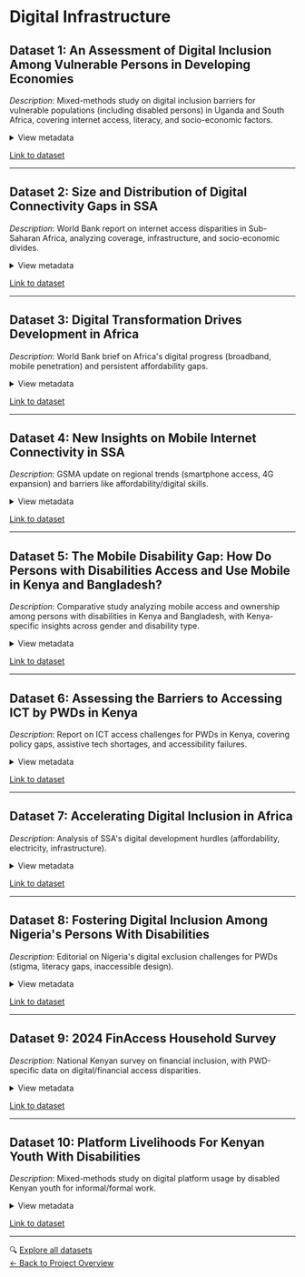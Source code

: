 <!-- markdownlint-disable MD033 MD013 -->
# Digital Infrastructure

## Dataset 1: An Assessment of Digital Inclusion Among Vulnerable Persons in Developing Economies  

*Description*: Mixed-methods study on digital inclusion barriers for vulnerable populations (including disabled persons) in Uganda and South Africa, covering internet access, literacy, and socio-economic factors.  
<details>  
<summary>View metadata</summary>  

- *Source*: ITU / Kyambogo University & ICOMM Technologies  
- *Type*: Academic/Policy Report (Qualitative: Surveys & Interviews)  
- *Timeframe*: November 2022  
- *Format*: PDF Report  
- *Key Insights*:  
  - 37.3% of respondents had no internet access; 44.3% felt excluded from govt. digital efforts.  
  - 19% of respondents had disabilities (no further disaggregation).  
- *Connection to Research*: Offers grounded insights on access gaps and lived experiences of digital exclusion in rural Uganda, with special attention to vulnerable persons including those with disabilities.
  
- *Limitations*:  
  - Small sample (600 respondents); limited rural/subgroup representation.
  - May not generalize across Sub-Saharan Africa.
  - No disability-type breakdown.  

</details>  

[Link to dataset](https://www.itu.int/itu-d/sites/connect2recover/wp-content/uploads/sites/31/2022/11/C2R_RC_9_An-Assessment-of-Digital-Inclusion-among-the-Vulnerable-Persons-in-Developing-Economies-221122-1.pdf)

---  

## Dataset 2: Size and Distribution of Digital Connectivity Gaps in SSA  

*Description*: World Bank report on internet access disparities in Sub-Saharan Africa, analyzing coverage, infrastructure, and socio-economic divides.  
<details>  
<summary>View metadata</summary>  

- *Source*: World Bank  
- *Type*: Report  
- *Timeframe*: 2023  
- *Format*: PDF Report
- *Key Insights*:  
  - Only 25% of SSA has internet access; 10% own computers.  
  - Richest quintile: 15x more likely to own a computer than poorest.
  - Urban residents: 3x more likely to access the internet than rural residents.
- *Connection to Research*: Macro-level access and inequality data on digital exclusion drivers in underserved populations.
- *Limitations*:  
  - No disability-specific disaggregation.
  - Relies on asset ownership, not usage/behavior.  

</details>  

[Link to dataset](https://documents1.worldbank.org/curated/en/099241003142325200/pdf/IDU0cb2e42f3050260484d0b8370b84eee303ecf.pdf)  

---  

## Dataset 3: Digital Transformation Drives Development in Africa  

*Description*: World Bank brief on Africa's digital progress (broadband, mobile penetration) and persistent affordability gaps.  
<details>  
<summary>View metadata</summary>  

- *Source*: World Bank  
- *Type*: Result Brief  
- *Timeframe*: January 2024  
- *Format*: Web Article
- *Key Insights*:  
  - 84% have 3G coverage, but only 22% use mobile internet.  
  - Internet devices cost 25.2% of monthly GDP per capita (2021).  
- *Connection to Research*: Tracks infrastructure gaps impacting underserved entrepreneurs.  
- *Limitations*:  
  - No disability-specific analysis.  
  - Affordability metrics lack livelihood context.  

</details>  

[Link to dataset](https://www.worldbank.org/en/results/2024/01/18/digital-transformation-drives-development-in-afe-afw-africa)  

---  

## Dataset 4: New Insights on Mobile Internet Connectivity in SSA  

*Description*: GSMA update on regional trends (smartphone access, 4G expansion) and barriers like affordability/digital skills.  
<details>  
<summary>View metadata</summary>  

- *Source*: GSMA  
- *Type*: Article  
- *Timeframe*: April 2025  
- *Format*: Web Article
- *Key Insights*:  
  - Internet devices cost 99% of monthly income for poorest 20%.  
  - 69% of SSA smartphones are 3G-only (2022).
  - Global average download speed is 33.9 Mbps; SSA average is just 11.1 Mbps.
- *Connection to Research*: Illustrates affordability/skills barriers for marginalized groups.  
- *Limitations*:  
  - Ignores disability-specific needs.  

</details>

[Link to dataset](https://www.gsma.com/solutions-and-impact/connectivity-for-good/mobile-for-development/blog/new-insights-on-mobile-internet-connectivity-in-sub-saharan-africa/)  

---  

## Dataset 5: The Mobile Disability Gap: How Do Persons with Disabilities Access and Use Mobile in Kenya and Bangladesh?  

*Description*: Comparative study analyzing mobile access and ownership among persons with disabilities in Kenya and Bangladesh, with Kenya-specific insights across gender and disability type.  
<details>  
<summary>View metadata</summary>  

- *Source*: GSMA  
- *Type*: Report  
- *Timeframe*: November 2020  
- *Format*: PDF Report
- *Key Insights*:  
  - 14% mobile ownership gap for PWDs in Kenya.  
  - Only 14% of visually impaired Kenyans own smartphones.  
  - Gender disparity: Women with disabilities 34% less likely to own smartphones than men.  
- *Connection to Research*: Offers rare disability-disaggregated data on mobile access in SSA context.  
- *Limitations*:  
  - Kenya-specific (limited generalizability).  
  - Focuses on ownership, not usage/entrepreneurship impact.

</details>

[Link to dataset](https://www.gsma.com/solutions-and-impact/connectivity-for-good/mobile-for-development/programme/assistive-tech/the-mobile-disability-gap-how-do-persons-with-disabilities-access-and-use-mobile-in-kenya-and-bangladesh/)  

---  

## Dataset 6: Assessing the Barriers to Accessing ICT by PWDs in Kenya  

*Description*: Report on ICT access challenges for PWDs in Kenya, covering policy gaps, assistive tech shortages, and accessibility failures.  
<details>  
<summary>View metadata</summary>  

- *Source*: Collaboration on International ICT Policy for East and Southern Africa (CIPESA)
- *Type*: Report  
- *Timeframe*: 2021  
- *Format*: PDF Report  
- *Key Insights*:  
  - No Kenyan policy specifically addresses ICT access for PWDs.  
  - Widespread lack of accessible government websites/assistive tech.  
- *Connection to Research*: Exposes systemic ICT accessibility failures in SSA.  
- *Limitations*:  
  - No disability-type/severity breakdowns.  
  - Minimal lived experience data.  

</details>

[Link to dataset](https://cipesa.org/wp-content/files/publications/Assessing-the-Brriers-to-Accessing-ICT-by-Persons-With-Disabilities-in-Kenya.pdf)

---  

## Dataset 7: Accelerating Digital Inclusion in Africa  

*Description*: Analysis of SSA's digital development hurdles (affordability, electricity, infrastructure).  
<details>  
<summary>View metadata</summary>  

- *Source*: Brookings Institution  
- *Type*: Article  
- *Timeframe*: May 2025  
- *Format*: Web Article
- *Key Insights*:  
  - Only 43% of Africans have reliable electricity.  
  - Smartphones cost 95% of monthly income for poorest 20%.
  - Mobile internet penetration: 27% (2023).
- *Connection to Research*: Contextualizes macro-level barriers to digital inclusion for underserved groups.  
- *Limitations*:  
  - No disability-specific analysis.  
  - Over-reliance on regional averages.  

</details>

[Link to dataset](https://www.brookings.edu/articles/accelerating-digital-inclusion-in-africa/)  

---  

## Dataset 8: Fostering Digital Inclusion Among Nigeria's Persons With Disabilities  

*Description*: Editorial on Nigeria's digital exclusion challenges for PWDs (stigma, literacy gaps, inaccessible design).  
<details>  
<summary>View metadata</summary>  

- *Source*: The Guardian Nigeria  
- *Type*: News Article  
- *Timeframe*: May 2023  
- *Format*: Web Article
- *Key Insights*:  
  - Poverty and stigma are key barriers.  
  - Widespread lack of online accessibility features.  
- *Connection to Research*: Documents socio-cultural and infrastructural exclusion dimensions.  
- *Limitations*:  
  - Anecdotal (not empirical).  
  - No entrepreneur-specific data.  

</details>

[Link to dataset](https://guardian.ng/issue/technology-for-all-fostering-digital-inclusion-among-nigerias-persons-with-disabilities/)  

---  

## Dataset 9: 2024 FinAccess Household Survey  

*Description*: National Kenyan survey on financial inclusion, with PWD-specific data on digital/financial access disparities.  
<details>  
<summary>View metadata</summary>  

- *Source*: Central Bank of Kenya / KNBS / FSD Kenya  
- *Type*: Government Survey  
- *Timeframe*: 2024  
- *Format*: PDF Report
- *Key Insights*:  
  - 77.9% financial inclusion for PWDs (vs. 84.8% national average).  
  - 64.1% cite lack of mobile phones as a barrier.  
- *Connection to Research*: Quantifies PWD exclusion in financial/digital access.  
- *Limitations*:  
  - Limited AI/digital literacy specifics.  
  - Cross-sectional (no causality).  

</details>

[Link to dataset](https://drive.google.com/file/d/1dAjsHAl6bef48pgIt3U_M3FZ-gQKNHEf/view)  

---  

## Dataset 10: Platform Livelihoods For Kenyan Youth With Disabilities  

*Description*: Mixed-methods study on digital platform usage by disabled Kenyan youth for informal/formal work.  
<details>  
<summary>View metadata</summary>  

- *Source*: inABLE / Technoprise Global / Mastercard Foundation  
- *Type*: Survey & Qualitative Study  
- *Timeframe*: 2023  
- *Format*: PDF Report
- *Key Insights*:  
  - PWDs more likely to use platforms for informal work.  
  - Barriers: app inaccessibility, client discrimination.  
- *Connection to Research*: Direct link to digital economic exclusion.  
- *Limitations*:  
  - Urban/youth focus (limited rural generalizability).  
  - Narrow platform scope (rideshares, freelancing).  

</details>

[Link to dataset](https://cdn.buttercms.com/4RH4M2SOQVmxZaZzPXcC)

---  

🔍 [Explore all datasets](../README.md)  
[← Back to Project Overview](../../README.md)
